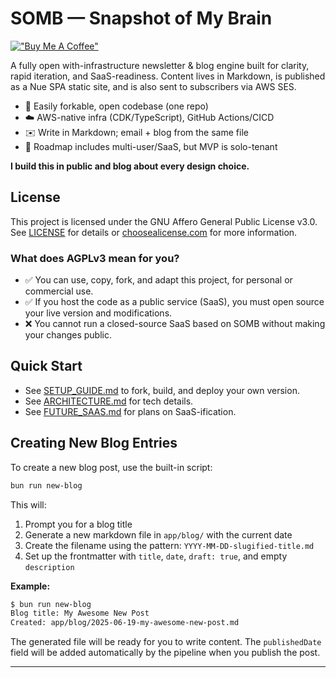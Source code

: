 # SOMB — Snapshot of My Brain

[!["Buy Me A Coffee"](https://www.buymeacoffee.com/assets/img/custom_images/orange_img.png)](https://www.buymeacoffee.com/vmartens)

A fully open with-infrastructure newsletter & blog engine built for clarity, rapid iteration, and SaaS-readiness. Content lives in Markdown, is published as a Nue SPA static site, and is also sent to subscribers via AWS SES.

- 🚀 Easily forkable, open codebase (one repo)
- ☁️  AWS-native infra (CDK/TypeScript), GitHub Actions/CICD
- ✉️  Write in Markdown; email + blog from the same file
- 🤝 Roadmap includes multi-user/SaaS, but MVP is solo-tenant

**I build this in public and blog about every design choice.**

## License

This project is licensed under the GNU Affero General Public License v3.0.  
See [LICENSE](./LICENSE) for details or [choosealicense.com](https://choosealicense.com/licenses/agpl-3.0/) for more information.

### What does AGPLv3 mean for you?

- ✅ You can use, copy, fork, and adapt this project, for personal or commercial use.
- ✅ If you host the code as a public service (SaaS), you must open source your live version and modifications.
- ❌ You cannot run a closed-source SaaS based on SOMB without making your changes public.

## Quick Start

- See [SETUP_GUIDE.md](./SETUP_GUIDE.md) to fork, build, and deploy your own version.
- See [ARCHITECTURE.md](./ARCHITECTURE.md) for tech details.
- See [FUTURE_SAAS.md](./FUTURE_SAAS.md) for plans on SaaS-ification.

## Creating New Blog Entries

To create a new blog post, use the built-in script:

```bash
bun run new-blog
```

This will:

1. Prompt you for a blog title
2. Generate a new markdown file in `app/blog/` with the current date
3. Create the filename using the pattern: `YYYY-MM-DD-slugified-title.md`
4. Set up the frontmatter with `title`, `date`, `draft: true`, and empty `description`

**Example:**

```bash
$ bun run new-blog
Blog title: My Awesome New Post
Created: app/blog/2025-06-19-my-awesome-new-post.md
```

The generated file will be ready for you to write content. The `publishedDate` field will be added automatically by the pipeline when you publish the post.

---
